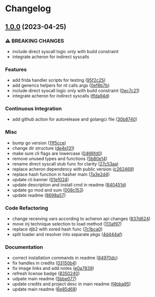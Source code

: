 # Changelog

## [1.0.0](https://github.com/f1zm0/hades/compare/v0.0.1...v1.0.0) (2023-04-25)


### ⚠ BREAKING CHANGES

* include direct syscall logic only with build constraint
* integrate acheron for indirect syscalls

### Features

* add frida handler scripts for testing ([95f2c25](https://github.com/f1zm0/hades/commit/95f2c25b975d08669258c7e9d01fe3f0a334a8d5))
* add generics helpers for nt calls args ([0ef8b7b](https://github.com/f1zm0/hades/commit/0ef8b7bd34312c4892da8704c63b7cb9386c85a8))
* include direct syscall logic only with build constraint ([0ec7c21](https://github.com/f1zm0/hades/commit/0ec7c214a9c718d231b051bad62b15902ccee77c))
* integrate acheron for indirect syscalls ([ffda94d](https://github.com/f1zm0/hades/commit/ffda94de753a6aff5da2845d87852d49785bbe36))


### Continuous Integration

* add github action for autorelease and golangci file ([30b8740](https://github.com/f1zm0/hades/commit/30b87409820381a8d51f401b10001d78c838b071))


### Misc

* bump go version ([11f5cce](https://github.com/f1zm0/hades/commit/11f5cce45ca3df4a74900ae37f1ccfba0e79338f))
* change dir structure ([de4e131](https://github.com/f1zm0/hades/commit/de4e13134581c7d38afc5344ea37786b431e7ed4))
* make sure cli flags are lowercase ([0466fd0](https://github.com/f1zm0/hades/commit/0466fd0c876542e8cbacc7418c22ca57b37cd49e))
* remove unused types and functions ([5b80e14](https://github.com/f1zm0/hades/commit/5b80e141f1c4875daabcd9919e8ac091f4ccec5b))
* rename direct syscall stub func for clarity ([27c53aa](https://github.com/f1zm0/hades/commit/27c53aaf7770fef13c7dffb519b253fb031d022d))
* replace acheron dependency with public version ([c262469](https://github.com/f1zm0/hades/commit/c2624698b2c9cc25bd474190709731a80ff8b948))
* replace hash function in hasher main ([7a3e2d4](https://github.com/f1zm0/hades/commit/7a3e2d4ce93290f57b5f3fb4a05dec1df61e6736))
* update cli banner ([01e1024](https://github.com/f1zm0/hades/commit/01e102461b45cdca10b4da6923164cbf404f58df))
* update description and install cmd in readme ([840451d](https://github.com/f1zm0/hades/commit/840451dd78bba41dd1c4a333c4199dbe32986e3b))
* update go mod and sum ([008c153](https://github.com/f1zm0/hades/commit/008c153e81108ff4049fc36a4db656eeb37e85b4))
* update readme ([8698a57](https://github.com/f1zm0/hades/commit/8698a57b4f13ee504288ea9a5c1bd4e5c40fd339))


### Code Refactoring

* change receiving vars according to acheron api changes ([837d624](https://github.com/f1zm0/hades/commit/837d62404d51df9b2da3f69691cca3b7546be10e))
* move inj technique selection to load method ([113af97](https://github.com/f1zm0/hades/commit/113af97f40f43ff2662726ac54956ef103994459))
* replace djb2 with xored hash func ([7c1bca0](https://github.com/f1zm0/hades/commit/7c1bca085e6fdcf66bbc1d579bbc42a674a7a3c6))
* split loader and resolver into separate pkgs ([4d444af](https://github.com/f1zm0/hades/commit/4d444af72a8cc53320d2af500fcf346d319fb1ad))


### Documentation

* correct installation commands in readme ([84970dc](https://github.com/f1zm0/hades/commit/84970dc4e5faefd3e9b28b21b5815d54d710b371))
* fix handles in credits ([03150b4](https://github.com/f1zm0/hades/commit/03150b46f025f5bb0d7ab2441ee6d8ae94c68005))
* fix image links and add notes ([e0a7839](https://github.com/f1zm0/hades/commit/e0a783996de8667f2ecfe91a4528197d3e1ee918))
* refresh license badge ([8350240](https://github.com/f1zm0/hades/commit/83502407df11e9227187a724198548f4b1ed001b))
* udpate main readme ([5bbe077](https://github.com/f1zm0/hades/commit/5bbe077a66322c66a59816bd6bf29b3bf94949f4))
* update credits and project desc in main readme ([f4bba95](https://github.com/f1zm0/hades/commit/f4bba950dd0d4303d34dd8a8465d290869b77a0a))
* update main readme ([6e85d68](https://github.com/f1zm0/hades/commit/6e85d680d41d9021a63049907ccdf81ce4c8184d))

